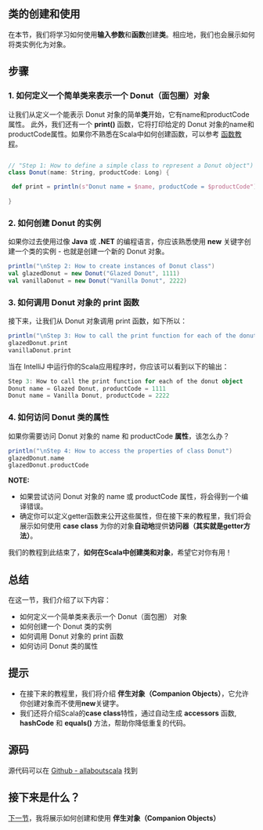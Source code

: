 


## 类的创建和使用

在本节，我们将学习如何使用**输入参数**和**函数**创建**类**。相应地，我们也会展示如何将类实例化为对象。

## 步骤

### 1. 如何定义一个简单类来表示一个 Donut（面包圈）对象

让我们从定义一个能表示 Donut 对象的简单**类**开始，它有name和productCode属性。
此外，我们还有一个 **print()** 函数，它将打印给定的 Donut 对象的name和productCode属性。如果你不熟悉在Scala中如何创建函数，可以参考 [函数教程]()。

```scala

// "Step 1: How to define a simple class to represent a Donut object")
class Donut(name: String, productCode: Long) {

 def print = println(s"Donut name = $name, productCode = $productCode")
 
}
```

### 2. 如何创建 Donut 的实例

如果你过去使用过像 **Java** 或 **.NET** 的编程语言，你应该熟悉使用 **new** 关键字创建一个类的实例 - 也就是创建一个新的 Donut 对象。

```scala
println("\nStep 2: How to create instances of Donut class")
val glazedDonut = new Donut("Glazed Donut", 1111)
val vanillaDonut = new Donut("Vanilla Donut", 2222)
```

### 3. 如何调用 Donut 对象的 print 函数

接下来，让我们从 Donut 对象调用 print 函数，如下所以：

```scala
println("\nStep 3: How to call the print function for each of the donut object")
glazedDonut.print
vanillaDonut.print
```
当在 IntelliJ 中运行你的Scala应用程序时，你应该可以看到以下的输出：

```scala
Step 3: How to call the print function for each of the donut object
Donut name = Glazed Donut, productCode = 1111
Donut name = Vanilla Donut, productCode = 2222
```

### 4. 如何访问 Donut 类的属性

如果你需要访问 Donut 对象的 name 和 productCode **属性**，该怎么办？

```scala
println("\nStep 4: How to access the properties of class Donut")
glazedDonut.name
glazedDonut.productCode
```

**NOTE:**

- 如果尝试访问 Donut 对象的 name 或 productCode 属性，将会得到一个编译错误。
- 确定你可以定义getter函数来公开这些属性，但在接下来的教程里，我们将会展示如何使用 **case class** 为你的对象**自动地**提供**访问器（其实就是getter方法）**。

我们的教程到此结束了，**如何在Scala中创建类和对象**，希望它对你有用！

## 总结

在这一节，我们介绍了以下内容：

- 如何定义一个简单类来表示一个 Donut（面包圈） 对象
- 如何创建一个 Donut 类的实例
- 如何调用 Donut 对象的 print 函数
- 如何访问 Donut 类的属性

## 提示

- 在接下来的教程里，我们将介绍 **伴生对象（Companion Objects）**，它允许你创建对象而不使用**new**关键字。
- 我们还将介绍Scala的**case class**特性，通过自动生成 **accessors** 函数, **hashCode** 和 **equals()** 方法，帮助你降低重复的代码。

## 源码

源代码可以在 [Github - allaboutscala](https://github.com/nadimbahadoor/allaboutscala) 找到

## 接下来是什么？

[下一节](4_3.md)，我将展示如何创建和使用 **伴生对象（Companion Objects）**